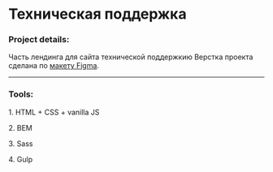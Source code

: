 # Техническая поддержка

### Project details:
<p>Часть лендинга для сайта технической поддержкию Верстка проекта сделана по <a href="https://www.figma.com/file/UThPvGiVVUY4tbOLq22QF8/Landing-page-test?type=design&node-id=0-1&mode=design&t=D6WIet6eCgFIp1FU-0" target="_blank">макету Figma</a>.</p> 

---

### Tools:
<p>1. HTML + CSS + vanilla JS</p>
<p>2. BEM</p>
<p>3. Sass</p>
<p>4. Gulp</p>
